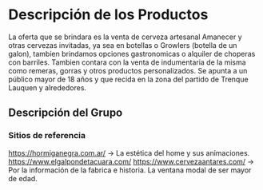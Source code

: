 # Descripción de los Productos
La oferta que se brindara es la venta de cerveza artesanal Amanecer y otras cervezas invitadas, ya sea en botellas o Growlers (botella de un galon), tambien brindamos opciones gastronomicas o alquiler de choperas con barriles. Tambien contara con la venta de indumentaria de la misma como remeras, gorras y otros productos personalizados.
Se apunta a un público mayor de 18 años y que recida en la zona del partido de Trenque Lauquen y alrededores.

## Descripción del Grupo




### Sitios de referencia

https://hormiganegra.com.ar/ -> La estética del home y sus animaciones.
https://www.elgalpondetacuara.com/
https://www.cervezaantares.com/ -> Por la información de la fabrica e historia. La ventana modal de ser mayor de edad.